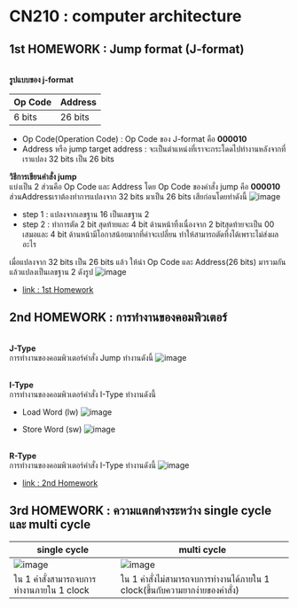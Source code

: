 # CN210 : computer architecture

## 1st HOMEWORK : Jump format (J-format)
<br>**รูปแบบของ j-format**

| Op Code | Address |
| ------- | ------- |
|6 bits|26 bits|

* Op Code(Operation Code) : Op Code ของ J-format คือ **000010**
* Address หรือ jump target address : จะเป็นตำแหน่งที่เราจะกระโดดไปทำงานหลังจากที่เราแปลง 32 bits เป็น 26 bits <br>

**วิธีการเขียนคำสั่ง jump** <br>
แบ่งเป็น 2 ส่วนคือ Op Code และ Address โดย Op Code ของคำสั่ง jump คือ **000010** ส่วนAddressเราต้องทำการแปลงจาก 32 bits มาเป็น 26 bits เสียก่อนโดยทำดังนี้
![image](https://scontent.fbkk12-2.fna.fbcdn.net/v/t1.0-0/p480x480/94701495_2335369096763553_3772555361337212928_o.jpg?_nc_cat=104&_nc_sid=730e14&_nc_ohc=NWmD8ESa498AX-Z6-lB&_nc_ht=scontent.fbkk12-2.fna&_nc_tp=6&oh=aa35d2b4e85b2fc966ddcc303e13e192&oe=5ECBF73A)
* step 1 : แปลงจากเลขฐาน 16 เป็นเลขฐาน 2
* step 2 : ทำการตัด 2 bit สุดท้ายและ 4 bit ด้านหน้าทิ้งเนื่องจาก 2 bitสุดท้ายจะเป็น 00 เสมอและ 4 bit ด้านหน้ามีโอกาสน้อยมากที่ค่าจะเปลี่ยน ทำให้สามารถตัดทิ้งได้เพราะไม่ส่งผลอะไร <br>

เมื่อแปลงจาก 32 bits เป็น 26 bits แล้ว ให้นำ Op Code และ Address(26 bits) มารวมกันแล้วแปลงเป็นเลขฐาน 2 ดังรูป 
![image](https://scontent.fbkk8-2.fna.fbcdn.net/v/t1.0-0/p480x480/94519391_2335385786761884_110292784476323840_o.jpg?_nc_cat=107&_nc_sid=730e14&_nc_ohc=5hnIpx9pSGoAX9Ibi2y&_nc_ht=scontent.fbkk8-2.fna&_nc_tp=6&oh=d305892999f80f1747bc7dec163759ba&oe=5ECC443F) 
<br>
* [link : 1st Homework](https://www.youtube.com/watch?v=skleZIstKQc)

## 2nd HOMEWORK : การทำงานของคอมพิวเตอร์
<br>**J-Type**
<br>การทำงานของคอมพิวเตอร์คำสั่ง Jump ทำงานดังนี้
![image](https://scontent.fbkk9-2.fna.fbcdn.net/v/t1.0-9/p960x960/94644736_2335460750087721_2265015393695301632_o.jpg?_nc_cat=109&_nc_sid=730e14&_nc_ohc=9vbuAWyqfv0AX8ySHIn&_nc_ht=scontent.fbkk9-2.fna&_nc_tp=6&oh=368b8931d8a7a597a7a822b55c757a83&oe=5ECD1619)

<br>**I-Type**
<br>การทำงานของคอมพิวเตอร์คำสั่ง I-Type ทำงานดังนี้
* Load Word (lw)
![image](https://scontent.fbkk12-2.fna.fbcdn.net/v/t1.0-9/p960x960/95024979_2335509466749516_471561458908397568_o.jpg?_nc_cat=104&_nc_sid=730e14&_nc_ohc=DsDhUrofu1oAX_jJfOR&_nc_ht=scontent.fbkk12-2.fna&_nc_tp=6&oh=150340915e1b5155dcafdb080dbaed29&oe=5ECD7C6C)

* Store Word (sw)
![image](https://scontent.fbkk12-1.fna.fbcdn.net/v/t1.0-9/p960x960/95063997_2335509456749517_7434998807860871168_o.jpg?_nc_cat=106&_nc_sid=730e14&_nc_ohc=k7lL8p8qw3oAX8TQHRC&_nc_ht=scontent.fbkk12-1.fna&_nc_tp=6&oh=0dfb0f52369f67fdb76e6060572cbaac&oe=5ECE8A8A)

<br>**R-Type**
<br>การทำงานของคอมพิวเตอร์คำสั่ง I-Type ทำงานดังนี้
![image](https://scontent.fbkk12-2.fna.fbcdn.net/v/t1.0-9/p960x960/94928612_2335520910081705_1391097185134706688_o.jpg?_nc_cat=104&_nc_sid=730e14&_nc_ohc=OFtFropaAbcAX_KgZye&_nc_ht=scontent.fbkk12-2.fna&_nc_tp=6&oh=e6e85d2de374a2af7cf7f1637e8b39c2&oe=5ECDC0B6)

* [link : 2nd Homework](https://www.youtube.com/watch?v=7si2xAQyQ2k)

## 3rd HOMEWORK : ความแตกต่างระหว่าง single cycle และ multi cycle

| single cycle | multi cycle |
| ------- | ------- |
|![image](https://scontent.fbkk8-3.fna.fbcdn.net/v/t1.0-9/94337791_2335540323413097_7524834156300206080_n.jpg?_nc_cat=111&_nc_sid=730e14&_nc_ohc=7n1pZljEV78AX_4v_lh&_nc_ht=scontent.fbkk8-3.fna&oh=bcd7bc5bdae38554dacc99cf513d11d8&oe=5ECC4FAB)|![image](https://scontent.fbkk12-1.fna.fbcdn.net/v/t1.0-9/94964809_2335540320079764_4363524508871557120_n.jpg?_nc_cat=101&_nc_sid=730e14&_nc_ohc=w5QTOivtgdoAX8X201p&_nc_ht=scontent.fbkk12-1.fna&oh=470421abf675671375d1ac29a66ba9b2&oe=5ECC97E3)|
|ใน 1 คำสั่งสามารถจบการทำงานภายใน 1 clock|ใน 1 คำสั่งไม่สามารถจบการทำงานได้ภายใน 1 clock(ขึ้นกับความยากง่ายของคำสั่ง)|
